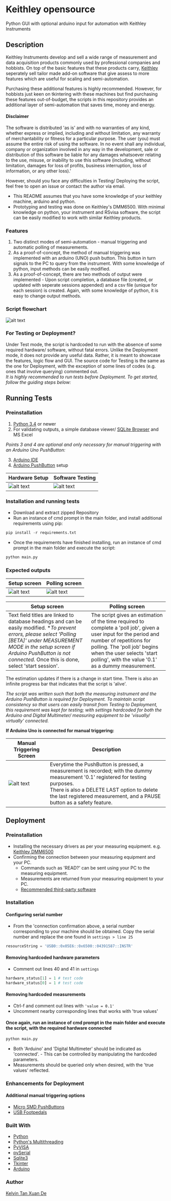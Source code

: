 # Keithley opensource
Python GUI with optional arduino input for automation with Keithley Instruments

## Description
Keithley Instruments develop and sell a wide range of measurement and data acquisition products commonly used by professional
companies and hobbists. On top of the basic features that these products carry, [Keithley](https://www.tek.com/keithley) seperately sell tailor made add-on software that give assess to more features which are useful for scaling and semi-automation.

Purchasing these additional features is highly recommended. However, for hobbists just keen on tkintering with these machines but find purchasing these features out-of-budget, the scripts in this repository provides an additional layer of semi-automation that saves time, money and energy.

#### Disclaimer
The software is distributed 'as is' and with no warranties of any kind, whether express or implied, including and without limitation, any warranty of merchantability or fitness for a particular purpose. The user (you) must assume the entire risk of using the software. In no event shall any individual, company or organization involved in any way in the development, sale or distribution of this software be liable for any damages whatsoever relating to the use, misuse, or inability to use this software (including, without limitation, damages for loss of profits, business interruption, loss of information, or any other loss).'

However, should you face any difficulties in Testing/ Deploying the script, feel free to open an issue or contact the author via email.

* This README assumes that you have some knowledge of your keithley machine, arduino and python.
* Prototyping and testing was done on Keithley's DMM6500. With minimal knowledge on python, your instrument and RSvisa software, the script can be easily modified to work with similar Keithley products.

### Features
1) Two distinct modes of semi-automation - manual triggering and automatic polling of measurements.
2) As a proof-of-concept, the method of manual triggering was implemented with an arduino (UNO) push button. This button in turn signals to the PC to query from the instrument. With some knowledge of python, input methods can be easily modified.
3) As a proof-of-concept, there are two methods of output were implemented - Upon script completion, a database file (created, or updated with seperate sessions appended) and a csv file (unique for each session) is created. Again, with some knowledge of python, it is easy to change output methods.

### Script flowchart
![alt text](https://github.com/kelvinxuande/keithley_openSource/blob/master/images/Program%20Flowchart.jpg)

### For Testing or Deployment?
Under Test mode, the script is hardcoded to run with the absence of some required hardware/ software, without fatal errors. Unlike the Deployment mode, it does not provide any useful data. Rather, it is meant to showcase the features, logic flow and GUI. The source code for Testing is the same as the one for Deployment, with the exception of some lines of codes (e.g. ones that involve querying) commented out.
<br/>*It is highly recommended to run tests before Deployment. To get started, follow the guiding steps below:*

## Running Tests
### Preinstallation
1) [Python 3.4](https://www.python.org/downloads/) or newer
2) For validating outputs, a simple database viewer/ [SQLite Browser](https://sqlitebrowser.org/) and MS Excel

*Points 3 and 4 are optional and only necessary for manual triggering with an Arduino Uno PushButton:*

3) [Arduino IDE](https://www.arduino.cc/en/main/software)
4) [Arduino PushButton](https://www.arduino.cc/en/Tutorial/StateChangeDetection) setup

Hardware Setup | Software Testing
------------ | -------------
![alt text](https://github.com/kelvinxuande/keithley_openSource/blob/master/images/arduino_pushButton.png) | ![alt text](https://github.com/kelvinxuande/keithley_openSource/blob/master/images/Arduino%20PushButton1.png)

### Installation and running tests
* Download and extract zipped Repository
* Run an instance of cmd prompt in the main folder, and install additional requirements using pip:
```python
pip install -r requirements.txt
```
* Once the requirements have finished installing, run an instance of cmd prompt in the main folder and execute the script:
```python
python main.py
```

### Expected outputs
Setup screen | Polling screen
------------ | -------------
![alt text](https://github.com/kelvinxuande/keithley_openSource/blob/master/images/setup_screen.PNG) | ![alt text](https://github.com/kelvinxuande/keithley_openSource/blob/master/images/polling_screen.PNG)

Setup screen | Polling screen
------------ | -------------
Text field titles are linked to database headings and can be easily modified. **To prevent errors, please select 'Polling [BETA]' under MEASUREMENT MODE in the setup screen if Arduino PushButton is not connected.* Once this is done, select 'start session'. | The script gives an estimation of the time required to complete a 'poll job', given a user input for the period and number of repetitions for polling. The 'poll job' begins when the user selects 'start polling', with the value '0.1' as a dummy measurement.

The estimation updates if there is a change in start time. There is also an infinite progress bar that indicates that the script is 'alive'.

*The script was written such that both the measuring instrument and the Arduino PushButton is required for Deployment.*
*To maintain script consistency so that users can easily transit from Testing to Deployment, this requirement was kept for testing; with settings hardcoded for both the Arduino and Digital Multimeter/ measuring equipment to be 'visually/ virtually' connected.*

**If Arduino Uno is connected for manual triggering:**

Manual Triggering Screen | Description
------------ | -------------
![alt text](https://github.com/kelvinxuande/keithley_openSource/blob/master/images/Manual%20Triggering%20Screen.PNG) | Everytime the PushButton is pressed, a measurement is recorded; with the dummy measurement '0.1' registered for testing purposes.<br/>There is also a DELETE LAST option to delete the last registered measurement, and a PAUSE button as a safety feature.

## Deployment
### Preinstallation
* Installing the necessary drivers as per your measuring equipment. e.g. [Keithley DMM6500](https://www.tek.com/digital-multimeter/daq6510-software/keithley-ivi-com-ivi-c-driver-models-dmm6500-and-daq6510)
* Confirming the connection between your measuring equipment and your PC.
  - Commands such as 'READ?' can be sent using your PC to the measuring equipment.
  - Measurements are returned from your measuring equipment to your PC.
  - [Recommended third-party software](https://www.rohde-schwarz.com/sg/applications/r-s-visa-application-note_56280-148812.html)

### Installation
#### Configuring serial number
* From the 'connection confirmation above, a serial number corresponding to your machine should be obtained. Copy the serial number and replace the one found in `settings > line 25`
```python
resourceString = 'USB0::0x05E6::0x6500::04391587::INSTR'
```
#### Removing hardcoded hardware parameters
* Comment out lines 40 and 41 in `settings`
```python
hardware_status[1] = 1 # test code
hardware_status[0] = 1 # test code
```
#### Removing hardcoded measurements
* Ctrl-f and comment out lines with `'value = 0.1'`  
* Uncomment nearby corresponding lines that works with 'true values'
#### Once again, run an instance of cmd prompt in the main folder and execute the script, with the required hardware connected
```python
python main.py
```
* Both 'Arduino' and 'Digital Multimeter' should be indicated as 'connected'. - This can be controlled by manipulating the hardcoded parameters.
* Measurements should be queried only when desired, with the 'true values' reflected.

### Enhancements for Deployment
#### Additional manual triggering options
* [Micro SMD PushButtons](https://www.alibaba.com/product-detail/smd-smt-side-push-button-tact_60104431684.html)
* [USB Footpedals](https://www.dhgate.com/product/usb-foot-pedal-switch-control-keyboard-action/411540352.html)

### Built With

* [Python](https://www.python.org/downloads/)
* [Python's Multithreading](https://docs.python.org/3.7/library/threading.html)
* [PyVISA](https://pyvisa.readthedocs.io/en/latest/)
* [pySerial](https://pythonhosted.org/pyserial/)
* [Sqlite3](https://docs.python.org/3/library/sqlite3.html)
* [Tkinter](https://docs.python.org/3/library/tk.html)
* [Arduino](https://www.arduino.cc/en/main/software)


### Author

[Kelvin Tan Xuan De](https://github.com/kelvinxuande)
